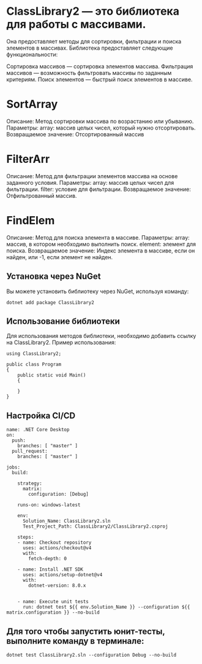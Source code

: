 # ClassLibrary2 — это библиотека для работы с массивами. 
Она предоставляет методы для сортировки, фильтрации и поиска элементов в массивах. Библиотека предоставляет следующие функциональности:

Сортировка массивов — сортировка элементов массива.
Фильтрация массивов — возможность фильтровать массивы по заданным критериям.
Поиск элементов — быстрый поиск элементов в массиве.

# SortArray
Описание: Метод сортировки массива по возрастанию или убыванию. Параметры: array: массив целых чисел, который нужно отсортировать. Возвращаемое значение: Отсортированный массив

# FilterArr
Описание: Метод для фильтрации элементов массива на основе заданного условия. Параметры: array: массив целых чисел для фильтрации. filter: условие для фильтрации. Возвращаемое значение: Отфильтрованный массив.

# FindElem
Описание: Метод для поиска элемента в массиве. Параметры: array: массив, в котором необходимо выполнить поиск. element: элемент для поиска. Возвращаемое значение: Индекс элемента в массиве, если он найден, или -1, если элемент не найден.

## Установка через NuGet 
Вы можете установить библиотеку через NuGet, используя команду:

```dotnet add package ClassLibrary2```

## Использование библиотеки
Для использования методов библиотеки, необходимо добавить ссылку на ClassLibrary2. Пример использования:
```
using ClassLibrary2;

public class Program
{
    public static void Main()
    {
        
    }
}
```

## Настройка CI/CD
```
name: .NET Core Desktop
on:
  push:
    branches: [ "master" ]
  pull_request:
    branches: [ "master" ]

jobs:
  build:

    strategy:
      matrix:
        configuration: [Debug]

    runs-on: windows-latest  

    env:
      Solution_Name: ClassLibrary2.sln  
      Test_Project_Path: ClassLibrary2/ClassLibrary2.csproj  

    steps:
    - name: Checkout repository
      uses: actions/checkout@v4
      with:
        fetch-depth: 0

    - name: Install .NET SDK
      uses: actions/setup-dotnet@v4
      with:
        dotnet-version: 8.0.x


    - name: Execute unit tests
      run: dotnet test ${{ env.Solution_Name }} --configuration ${{ matrix.configuration }} --no-build
```

## Для того чтобы запустить юнит-тесты, выполните команду в терминале:

```dotnet test ClassLibrary2.sln --configuration Debug --no-build```


